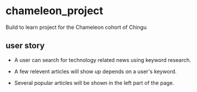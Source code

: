 # chameleon_project
Build to learn project for the Chameleon cohort of Chingu

## user story 
- A user can search for technology related news using keyword research. 

- A few relevent articles will show up depends on a user's keyword.

- Several popular articles will be shown in the left part of the page. 



